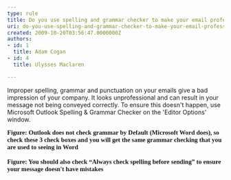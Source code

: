```yaml
---
type: rule
title: Do you use spelling and grammar checker to make your email professional?
uri: do-you-use-spelling-and-grammar-checker-to-make-your-email-professional
created: 2009-10-20T03:56:47.0000000Z
authors:
- id: 1
  title: Adam Cogan
- id: 4
  title: Ulysses Maclaren

---
```




<span class='intro'> Improper spelling, grammar and punctuation on your emails&#160;give a bad impression of your company. It looks unprofessional and can result in your message not being conveyed correctly. To ensure this doesn't happen, use Microsoft&#160;Outlook Spelling &amp; Grammar Checker on the 'Editor Options' window.<br>
 </span>

  <img alt="" src="/Standards/Communication/RulesToBetterEmail/PublishingImages/CheckAndSpelling_Outlook1.jpg" /> <br>
<span style="font-family&#58;'calibri','sans-serif';font-size&#58;11pt;"><strong class="ms-rteCustom-FigureNormal">Figure&#58; Outlook does not check grammar by Default (Microsoft Word does), so check these 3 check boxes and you will get the same grammar checking that you are used to seeing in Word<br>
</strong></span><br>
<img alt="" src="/Standards/Communication/RulesToBetterEmail/PublishingImages/CheckAndSpelling_Outlook2.jpg" /> <br>
<span style="font-family&#58;'calibri','sans-serif';font-size&#58;11pt;"><strong class="ms-rteCustom-FigureNormal">Figure&#58; You should also check “Always check spelling before sending” to ensure your message doesn't have mistakes<br>
</strong></span>



